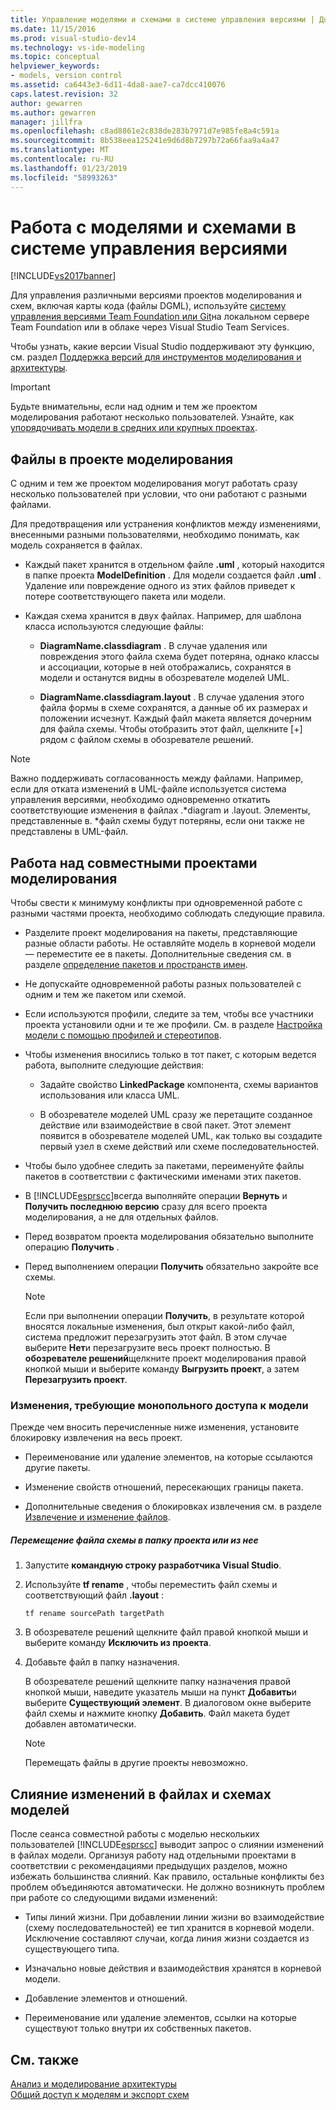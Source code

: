 ```yaml
---
title: Управление моделями и схемами в системе управления версиями | Документация Майкрософт
ms.date: 11/15/2016
ms.prod: visual-studio-dev14
ms.technology: vs-ide-modeling
ms.topic: conceptual
helpviewer_keywords:
- models, version control
ms.assetid: ca6443e3-6d11-4da8-aae7-ca7dcc410076
caps.latest.revision: 32
author: gewarren
ms.author: gewarren
manager: jillfra
ms.openlocfilehash: c8ad8861e2c838de283b7971d7e985fe8a4c591a
ms.sourcegitcommit: 8b538eea125241e9d6d8b7297b72a66faa9a4a47
ms.translationtype: MT
ms.contentlocale: ru-RU
ms.lasthandoff: 01/23/2019
ms.locfileid: "58993263"
---
```

# <a name="manage-models-and-diagrams-under-version-control"></a>Работа с моделями и схемами в системе управления версиями
[!INCLUDE[vs2017banner](../includes/vs2017banner.md)]

Для управления различными версиями проектов моделирования и схем, включая карты кода (файлы DGML), используйте [систему управления версиями Team Foundation или Git](http://msdn.microsoft.com/library/33267cee-fe5f-4aa3-b2cd-6d22ceace314)на локальном сервере Team Foundation или в облаке через Visual Studio Team Services.  
  
 Чтобы узнать, какие версии Visual Studio поддерживают эту функцию, см. раздел [Поддержка версий для инструментов моделирования и архитектуры](../modeling/what-s-new-for-design-in-visual-studio.md#VersionSupport).  
  
> [!IMPORTANT]
>  Будьте внимательны, если над одним и тем же проектом моделирования работают несколько пользователей. Узнайте, как [упорядочивать модели в средних или крупных проектах](../modeling/structure-your-modeling-solution.md).  
  
##  <a name="ModelingProjects"></a> Файлы в проекте моделирования  
 С одним и тем же проектом моделирования могут работать сразу несколько пользователей при условии, что они работают с разными файлами.  
  
 Для предотвращения или устранения конфликтов между изменениями, внесенными разными пользователями, необходимо понимать, как модель сохраняется в файлах.  
  
-   Каждый пакет хранится в отдельном файле **.uml** , который находится в папке проекта **ModelDefinition** . Для модели создается файл **.uml** . Удаление или повреждение одного из этих файлов приведет к потере соответствующего пакета или модели.  
  
-   Каждая схема хранится в двух файлах. Например, для шаблона класса используются следующие файлы:  
  
    -   **DiagramName.classdiagram** . В случае удаления или повреждения этого файла схема будет потеряна, однако классы и ассоциации, которые в ней отображались, сохранятся в модели и останутся видны в обозревателе моделей UML.  
  
    -   **DiagramName.classdiagram.layout** . В случае удаления этого файла формы в схеме сохранятся, а данные об их размерах и положении исчезнут. Каждый файл макета является дочерним для файла схемы. Чтобы отобразить этот файл, щелкните [+] рядом с файлом схемы в обозревателе решений.  
  
> [!NOTE]
>  Важно поддерживать согласованность между файлами. Например, если для отката изменений в UML-файле используется система управления версиями, необходимо одновременно откатить соответствующие изменения в файлах .*diagram и .layout. Элементы, представленные в. \*файл схемы будут потеряны, если они также не представлены в UML-файл.  
  
##  <a name="Shared"></a> Работа над совместными проектами моделирования  
 Чтобы свести к минимуму конфликты при одновременной работе с разными частями проекта, необходимо соблюдать следующие правила.  
  
-   Разделите проект моделирования на пакеты, представляющие разные области работы. Не оставляйте модель в корневой модели — переместите ее в пакеты. Дополнительные сведения см. в разделе [определение пакетов и пространств имен](../modeling/define-packages-and-namespaces.md).  
  
-   Не допускайте одновременной работы разных пользователей с одним и тем же пакетом или схемой.  
  
-   Если используются профили, следите за тем, чтобы все участники проекта установили одни и те же профили. См. в разделе [Настройка модели с помощью профилей и стереотипов](../modeling/customize-your-model-with-profiles-and-stereotypes.md).  
  
-   Чтобы изменения вносились только в тот пакет, с которым ведется работа, выполните следующие действия:  
  
    -   Задайте свойство **LinkedPackage** компонента, схемы вариантов использования или класса UML.  
  
    -   В обозревателе моделей UML сразу же перетащите созданное действие или взаимодействие в свой пакет. Этот элемент появится в обозревателе моделей UML, как только вы создадите первый узел в схеме действий или схеме последовательностей.  
  
-   Чтобы было удобнее следить за пакетами, переименуйте файлы пакетов в соответствии с фактическими именами этих пакетов.  
  
-   В [!INCLUDE[esprscc](../includes/esprscc-md.md)]всегда выполняйте операции **Вернуть** и **Получить последнюю версию** сразу для всего проекта моделирования, а не для отдельных файлов.  
  
-   Перед возвратом проекта моделирования обязательно выполните операцию **Получить** .  
  
-   Перед выполнением операции **Получить** обязательно закройте все схемы.  
  
    > [!NOTE]
    >  Если при выполнении операции **Получить**, в результате которой вносятся локальные изменения, был открыт какой-либо файл, система предложит перезагрузить этот файл. В этом случае выберите **Нет**и перезагрузите весь проект полностью. В **обозревателе решений**щелкните проект моделирования правой кнопкой мыши и выберите команду **Выгрузить проект**, а затем **Перезагрузить проект**.  
  
###  <a name="Exclusive"></a> Изменения, требующие монопольного доступа к модели  
 Прежде чем вносить перечисленные ниже изменения, установите блокировку извлечения на весь проект.  
  
-   Переименование или удаление элементов, на которые ссылаются другие пакеты.  
  
-   Изменение свойств отношений, пересекающих границы пакета.  
  
-   Дополнительные сведения о блокировках извлечения см. в разделе [Извлечение и изменение файлов](http://msdn.microsoft.com/library/eb404d63-c448-4994-9416-3e6d50ec554a).  
  
##### <a name="to-move-a-diagram-file-in-or-out-of-a-project-folder"></a>Перемещение файла схемы в папку проекта или из нее  
  
1.  Запустите **командную строку разработчика Visual Studio**.  
  
2.  Используйте **tf rename** , чтобы переместить файл схемы и соответствующий файл **.layout** :  
  
     `tf rename sourcePath targetPath`  
  
3.  В обозревателе решений щелкните файл правой кнопкой мыши и выберите команду **Исключить из проекта**.  
  
4.  Добавьте файл в папку назначения.  
  
     В обозревателе решений щелкните папку назначения правой кнопкой мыши, наведите указатель мыши на пункт **Добавить**и выберите **Существующий элемент**. В диалоговом окне выберите файл схемы и нажмите кнопку **Добавить**. Файл макета будет добавлен автоматически.  
  
    > [!NOTE]
    >  Перемещать файлы в другие проекты невозможно.  
  
##  <a name="Merging"></a> Слияние изменений в файлах и схемах моделей  
 После сеанса совместной работы с моделью нескольких пользователей [!INCLUDE[esprscc](../includes/esprscc-md.md)] выводит запрос о слиянии изменений в файлах модели. Организуя работу над отдельными проектами в соответствии с рекомендациями предыдущих разделов, можно избежать большинства слияний. Как правило, остальные конфликты без проблем объединяются автоматически. Не должно возникнуть проблем при работе со следующими видами изменений:  
  
-   Типы линий жизни. При добавлении линии жизни во взаимодействие (схему последовательностей) ее тип хранится в корневой модели. Исключение составляют случаи, когда линия жизни создается из существующего типа.  
  
-   Изначально новые действия и взаимодействия хранятся в корневой модели.  
  
-   Добавление элементов и отношений.  
  
-   Переименование или удаление элементов, ссылки на которые существуют только внутри их собственных пакетов.  
  
## <a name="see-also"></a>См. также  
 [Анализ и моделирование архитектуры](../modeling/analyze-and-model-your-architecture.md)   
 [Общий доступ к моделям и экспорт схем](../modeling/share-models-and-exporting-diagrams.md)
